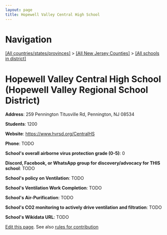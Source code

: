 ```yaml
---
layout: page
title: Hopewell Valley Central High School
---
```

# Navigation

[[All countries/states/provinces]](../../..) > [[All New Jersey Counties]](../..) > [[All schools in district]](..)

# Hopewell Valley Central High School (Hopewell Valley Regional School District)

**Address**: 259 Pennington Titusville Rd, Pennington, NJ 08534

**Students**: 1200

**Website**: https://www.hvrsd.org/CentralHS

**Phone**: TODO

**School's overall airborne virus protection grade (0-5)**: 0

**Discord, Facebook, or WhatsApp group for discovery/advocacy for THIS school**: TODO

**School's policy on Ventilation**: TODO

**School's Ventilation Work Completion**: TODO

**School's Air-Purification**: TODO

**School's CO2 monitoring to actively drive ventilation and filtration**: TODO

**School's Wikidata URL**: TODO


[Edit this page](https://github.com/ventilate-schools/NJ/edit/main/./Hopewell_Valley_Regional_School_District/Hopewell_Valley_Central_High_School.md). See also [rules for contribution](../../../contribution-rules/)